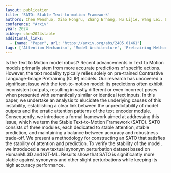 ```yaml
---
layout: publication
title: 'SATO: Stable Text-to-motion Framework'
authors: Chen Wenshuo, Xiao Hongru, Zhang Erhang, Hu Lijie, Wang Lei, Liu Mengyuan, Chen Chen
conference: "Arxiv"
year: 2024
bibkey: chen2024stable
additional_links:
  - {name: "Paper", url: "https://arxiv.org/abs/2405.01461"}
tags: ['Attention Mechanism', 'Model Architecture', 'Pretraining Methods', 'Reinforcement Learning', 'Security', 'Tools', 'Training Techniques']
---
```

Is the Text to Motion model robust? Recent advancements in Text to Motion
models primarily stem from more accurate predictions of specific actions.
However, the text modality typically relies solely on pre-trained Contrastive
Language-Image Pretraining (CLIP) models. Our research has uncovered a
significant issue with the text-to-motion model: its predictions often exhibit
inconsistent outputs, resulting in vastly different or even incorrect poses
when presented with semantically similar or identical text inputs. In this
paper, we undertake an analysis to elucidate the underlying causes of this
instability, establishing a clear link between the unpredictability of model
outputs and the erratic attention patterns of the text encoder module.
Consequently, we introduce a formal framework aimed at addressing this issue,
which we term the Stable Text-to-Motion Framework (SATO). SATO consists of
three modules, each dedicated to stable attention, stable prediction, and
maintaining a balance between accuracy and robustness trade-off. We present a
methodology for constructing an SATO that satisfies the stability of attention
and prediction. To verify the stability of the model, we introduced a new
textual synonym perturbation dataset based on HumanML3D and KIT-ML. Results
show that SATO is significantly more stable against synonyms and other slight
perturbations while keeping its high accuracy performance.
